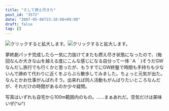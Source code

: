 ```yaml
---
title: "そして燃え尽きた"
post_id: "3572"
date: "2007-05-06T23:10:00+09:00"
draft: false
tag: []
---
```



![クリックすると拡大します。](/image/mixi/2007/425725839_103_s.jpg)![クリックすると拡大します。](/image/mixi/2007/425725839_254_s.jpg)

夢終劇パッチ完成したら一気に力抜けてまたも燃え尽き状態になったので、(毎回なんか大きな山を越える度にこんな感じになる自分って一体 'Ａ｀)そうだGWなんだし旅行でも行くかと思ったが、もうすでにGW終盤で時間も手持ちも少ないんで諦めて代わりに近くをぶらぶら散歩してみました。ちょっと元気が出た。なんとかお仕事がんばれそう。出来れば同人活動もがんばりたいところなんだが、それだけの時間があるのか少々疑問。

写真はいずれも自宅から100m範囲内のもの。……まぁあれだ。空気だけは美味いぜ(^ω^)
